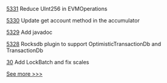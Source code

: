 
[5331](https://github.com/hyperledger/besu/pull/5331) Reduce UInt256 in EVMOperations

[5330](https://github.com/hyperledger/besu/pull/5330) Update get account method in the accumulator

[5329](https://github.com/hyperledger/besu/pull/5329) Add javadoc

[5328](https://github.com/hyperledger/besu/pull/5328) Rocksdb plugin to support OptimisticTransactionDb and TransactionDb

[30](https://github.com/hyperledger-labs/cckit/pull/30) Add LockBatch and fix scales


[See more >>>](https://start-here.hyperledger.org/pull-requests)
